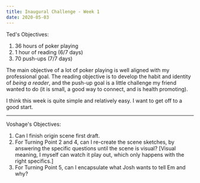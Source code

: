 ```yaml
---
title: Inaugural Challenge - Week 1
date: 2020-05-03
---
```


Ted's Objectives:
1. 36 hours of poker playing
2. 1 hour of reading (6/7 days)
3. 70 push-ups (7/7 days)

The main objective of a lot of poker playing is well aligned with my professional goal. The reading objective is to develop the habit and identity of _being a reader_, and the push-up goal is a little challenge my friend wanted to do (it is small, a good way to connect, and is health promoting).

I think this week is quite simple and relatively easy. I want to get off to a good start.

<hr />

Voshage's Objectives:
1. Can I finish origin scene first draft.
2. For Turning Point 2 and 4, can I re-create the scene sketches, by answering the specific questions until the scene is visual? [Visual meaning, I myself can watch it play out, which only happens with the right specifics.]
3. For Turning Point 5, can I encapsulate what Josh wants to tell Em and why?
